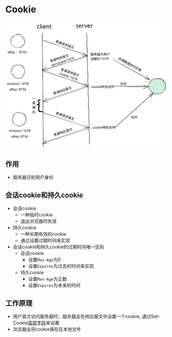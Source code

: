 # Cookie

![cookie.svg](../../src/Cookie.svg)

## 作用

- 服务器识别用户身份

## 会话cookie和持久cookie

- 会话cookie
  - 一种临时cookie
  - 退出浏览器时失效
- 持久cookie
  - 一种长期有效的cookie
  - 通过设置过期时间来实现
- 会话cookie和持久cookie的过期时间唯一区别
  - 会话cookie
    - 设置`Max-Age`为0
    - 设置`Expires`为过去的时间来实现
  - 持久cookie
    - 设置`Max-Age`为正数
    - 设置`Expires`为未来的时间

## 工作原理

- 用户首次访问服务器时，服务器会在响应报文中设置一个cookie, 通过Set-Cookie[首部字段](Http_Response_Message.md)来设置
- 浏览器会将cookie保存在本地文件

